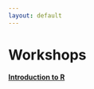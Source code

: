```yaml
---
layout: default
---
```


# Workshops

[**Introduction to R**](https://andrewguy.github.io/Training/workshops/Intro_to_R/index)
